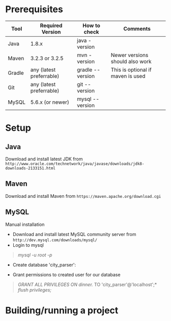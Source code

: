 Prerequisites
==============
| **Tool** | **Required Version** | **How to check**  | **Comments** |
| --- | --- | --- | --- |
| Java | 1.8.x | java -version | |
| Maven | 3.2.3 or 3.2.5 | mvn -version | Newer versions should also work |
| Gradle | any (latest preferrable) | gradle --version | This is optional if maven is used |
| Git | any (latest preferrable) | git --version | |
| MySQL | 5.6.x (or newer) | mysql --version | |

Setup
======

Java
----------
Download and install latest JDK from `http://www.oracle.com/technetwork/java/javase/downloads/jdk8-downloads-2133151.html`

Maven
----------
Download and install Maven from `https://maven.apache.org/download.cgi`

MySQL
-----------
Manual installation

  * Download and install latest MySQL community server from `http://dev.mysql.com/downloads/mysql/`
  * Login to mysql
  
  > *mysql -u root -p*
  
  * Create database 'city_parser': 

  * Grant permissions to created user for our database 
  
  > *GRANT ALL PRIVILEGES ON dinner.* TO 'city_parser'@'localhost';*
  > *flush privileges;*
  
Building/running a project
=================
